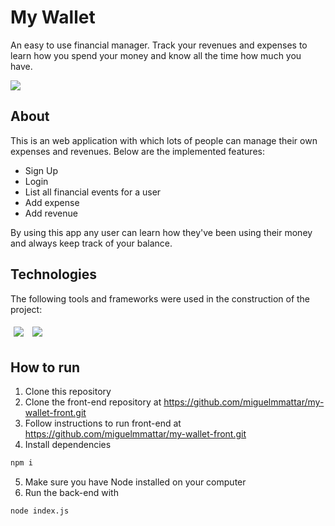 # My Wallet

An easy to use financial manager. Track your revenues and expenses to learn how you spend your money and know all the time how much you have.

<img src="/assets/my-wallet-usage.gif" />

## About

This is an web application with which lots of people can manage their own expenses and revenues. Below are the implemented features:

- Sign Up
- Login
- List all financial events for a user
- Add expense
- Add revenue

By using this app any user can learn how they've been using their money and always keep track of your balance.

## Technologies
The following tools and frameworks were used in the construction of the project:<br>
<p>
  <img style='margin: 5px;' src='https://img.shields.io/badge/-%20MongoDB-brightgreen'>
  <img style='margin: 5px;' src='https://img.shields.io/badge/-%20NodeJS-important'>
</p>

## How to run

1. Clone this repository
2. Clone the front-end repository at https://github.com/miguelmmattar/my-wallet-front.git
3. Follow instructions to run front-end at https://github.com/miguelmmattar/my-wallet-front.git
4. Install dependencies
```bash
npm i
```
5. Make sure you have Node installed on your computer
6. Run the back-end with
```bash
node index.js
```

